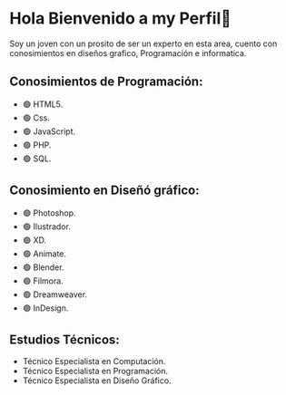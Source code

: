 # Hola Bienvenido a my Perfil👋

Soy un joven con un prosito de ser un experto en esta area,
cuento con conosimientos en diseños grafico, Programación e informatica.

## Conosimientos de Programación:
- 🟢 HTML5.
- 🟢 Css.
- 🟢 JavaScript.
- 🟢 PHP.
- 🟢 SQL.

## Conosimiento en Diseñó gráfico:
- 🟢 Photoshop.
- 🟢 Ilustrador.
- 🟢 XD.
- 🟢 Animate.
- 🟢 Blender.
- 🟢 Filmora.
- 🟢 Dreamweaver.
- 🟢 InDesign.

## Estudios Técnicos:
- Técnico Especialista en Computación.
- Técnico Especialista en Programación.
- Técnico Especialista en Diseño Gráfico.
